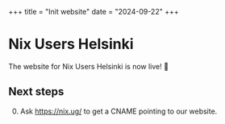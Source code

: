 +++
title = "Init website"
date = "2024-09-22"
+++

# Nix Users Helsinki

The website for Nix Users Helsinki is now live! :tada:

## Next steps

0. Ask <https://nix.ug/> to get a CNAME pointing to our website.